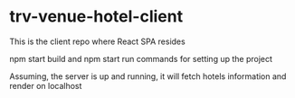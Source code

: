 # trv-venue-hotel-client

This is the client repo where React SPA resides

npm start build and npm start run commands for setting up the project

Assuming, the server is up and running, it will fetch hotels information and render on localhost
